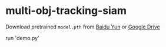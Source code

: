 # multi-obj-tracking-siam

Download pretrained `model.pth` from [Baidu Yun](https://pan.baidu.com/s/1QYoQUNraPMUmFW6rp5PDFA) or [Google Drive](https://drive.google.com/open?id=1P0nshF9OjEJwuY9bScuLhPyA2CXSNB5f)

run 'demo.py'

